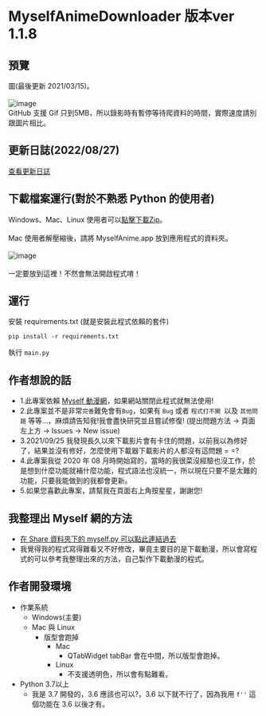 # MyselfAnimeDownloader 版本ver 1.1.8
## 預覽
圖(最後更新 2021/03/15)。<br><br>
![image](https://i.imgur.com/rXhfd67.gif)<br>
GitHub 支援 Gif 只到5MB，所以錄影時有暫停等待爬資料的時間，實際速度請別跟圖片相比。

## 更新日誌(2022/08/27)
[查看更新日誌](https://github.com/hgalytoby/MyselfAnimeDownloader/blob/master/UpdateLog.md)	


## 下載檔案運行(對於不熟悉 Python 的使用者)
Windows、Mac、Linux 使用者可以[點擊下載Zip](https://github.com/hgalytoby/MyselfAnimeDownloader/releases)。<br><br>
Mac 使用者解壓縮後，請將 MyselfAnime.app 放到應用程式的資料夾。<br>
<br>
![image](https://i.imgur.com/0hPR31d.png)
<br><br>
一定要放到這裡！不然會無法開啟程式唷！
<br>


## 運行
安裝 requirements.txt (就是安裝此程式依賴的套件)<br>

`pip install -r requirements.txt`<br>

執行 `main.py` <br>


## 作者想說的話
- 1.此專案依賴 [Myself 動漫網](https://myself-bbs.com/portal.php)，如果網站關閉此程式就無法使用!
- 2.此專案並不是非常`完善`難免會有`Bug`，如果有 `Bug` 或者 `程式打不開 `以及 `其他問題` 等等...，麻煩請告知我!我會盡快研究並且嘗試修復! (提出問題方法 -> 頁面左上方 -> Issues -> New issue)
- 3.2021/09/25 我發現長久以來下載影片會有卡住的問題，以前我以為修好了，結果並沒有修好，怎麼使用下載器下載影片的人都沒有這問題 = =?
- 4.此專案我從 2020 年 08 月時開始寫的，當時的我很菜沒經驗也沒工作，於是想到什麼功能就補什麼功能，程式語法也沒統一，所以現在只要不是太難的功能，只要我能做到的我都會更新。
- 5.如果您喜歡此專案，請幫我在頁面右上角按星星，謝謝您!

## 我整理出 Myself 網的方法
- [在 Share 資料夾下的 myself.py 可以點此連結過去](https://github.com/hgalytoby/MyselfAnimeDownloader/tree/master/Share)
- 我覺得我的程式寫得難看又不好修改，畢竟主要目的是下載動漫，所以會寫程式的可以參考我整理出來的方法，自己製作下載動漫的程式。

## 作者開發環境
- 作業系統
	- Windows(主要)
	- Mac 與 Linux
		- 版型會跑掉
			- Mac
				- QTabWidget tabBar 會在中間，所以版型會跑掉。
			- Linux
				-  不支援透明色，所以會有點難看。
- Python 3.7以上
	- 我是 3.7 開發的，3.6 應該也可以?，3.6 以下就不行了，因為我用 `f''` 這個功能在 3.6 以後才有。

